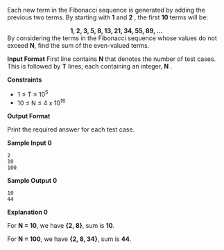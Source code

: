 Each new term in the Fibonacci sequence is generated by adding the previous two terms. By starting with **1** and **2** , the first **10** terms will be:
**<div align='center'> 1, 2, 3, 5, 8, 13, 21, 34, 55, 89, ... </div>**
By considering the terms in the Fibonacci sequence whose values do not exceed **N**, find the sum of the even-valued terms.

**Input Format**
First line contains **N** that denotes the number of test cases. This is followed by **T** lines, each containing an integer, **N** .

**Constraints**
- 1 &le; T &le; 10<sup>5<sup>
- 10 &le; N &le; 4 x 10<sup>16<sup>

**Output Format**

Print the required answer for each test case.

**Sample Input 0**
```
2
10
100
```

**Sample Output 0**
```
10
44
```

**Explanation 0**

For **N = 10**, we have **{2, 8}**, sum is **10**.

For **N = 100**, we have **{2, 8, 34}**, sum is **44**.
